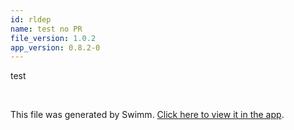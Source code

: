```yaml
---
id: rldep
name: test no PR
file_version: 1.0.2
app_version: 0.8.2-0
---
```


test

<br/>

This file was generated by Swimm. [Click here to view it in the app](https://swimm-web-app.web.app/repos/Z2l0aHViJTNBJTNBSW50cm8tdG8tVnVlLTMlM0ElM0FlbWlsaXlhdHJha2h0ZW5iZXJn/docs/rldep).